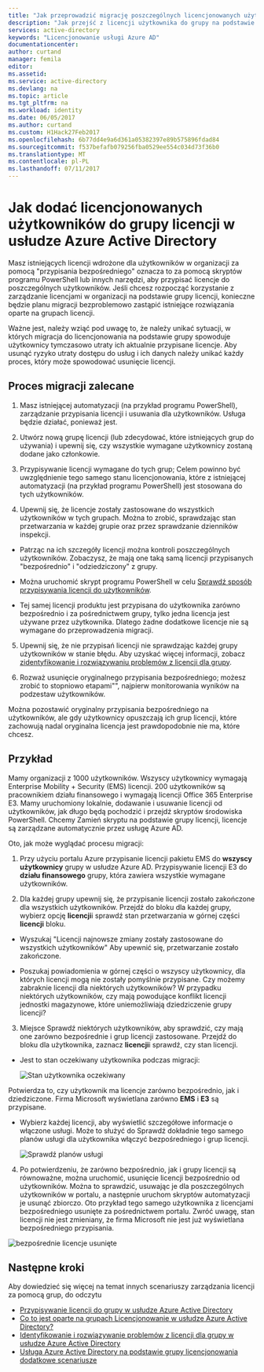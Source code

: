 ```yaml
---
title: "Jak przeprowadzić migrację poszczególnych licencjonowanych użytkowników do grupy w usłudze Azure Active Directory | Dokumentacja firmy Microsoft"
description: "Jak przejść z licencji użytkownika do grupy na podstawie licencji za pomocą usługi Azure Active Directory"
services: active-directory
keywords: "Licencjonowanie usługi Azure AD"
documentationcenter: 
author: curtand
manager: femila
editor: 
ms.assetid: 
ms.service: active-directory
ms.devlang: na
ms.topic: article
ms.tgt_pltfrm: na
ms.workload: identity
ms.date: 06/05/2017
ms.author: curtand
ms.custom: H1Hack27Feb2017
ms.openlocfilehash: 6b77dd4e9a6d361a05382397e89b575896fdad84
ms.sourcegitcommit: f537befafb079256fba0529ee554c034d73f36b0
ms.translationtype: MT
ms.contentlocale: pl-PL
ms.lasthandoff: 07/11/2017
---
```

# <a name="how-to-add-licensed-users-to-a-group-for-licensing-in-azure-active-directory"></a>Jak dodać licencjonowanych użytkowników do grupy licencji w usłudze Azure Active Directory

Masz istniejących licencji wdrożone dla użytkowników w organizacji za pomocą "przypisania bezpośredniego" oznacza to za pomocą skryptów programu PowerShell lub innych narzędzi, aby przypisać licencje do poszczególnych użytkowników. Jeśli chcesz rozpocząć korzystanie z zarządzanie licencjami w organizacji na podstawie grupy licencji, konieczne będzie planu migracji bezproblemowo zastąpić istniejące rozwiązania oparte na grupach licencji.

Ważne jest, należy wziąć pod uwagę to, że należy unikać sytuacji, w których migracja do licencjonowania na podstawie grupy spowoduje użytkownicy tymczasowo utraty ich aktualnie przypisane licencje. Aby usunąć ryzyko utraty dostępu do usług i ich danych należy unikać każdy proces, który może spowodować usunięcie licencji.

## <a name="recommended-migration-process"></a>Proces migracji zalecane

1. Masz istniejącej automatyzacji (na przykład programu PowerShell), zarządzanie przypisania licencji i usuwania dla użytkowników. Usługa będzie działać, ponieważ jest.

2. Utwórz nową grupę licencji (lub zdecydować, które istniejących grup do używania) i upewnij się, czy wszystkie wymagane użytkownicy zostaną dodane jako członkowie.

3. Przypisywanie licencji wymagane do tych grup; Celem powinno być uwzględnienie tego samego stanu licencjonowania, które z istniejącej automatyzacji (na przykład programu PowerShell) jest stosowana do tych użytkowników.

4. Upewnij się, że licencje zostały zastosowane do wszystkich użytkowników w tych grupach. Można to zrobić, sprawdzając stan przetwarzania w każdej grupie oraz przez sprawdzanie dzienników inspekcji.

  - Patrząc na ich szczegóły licencji można kontroli poszczególnych użytkowników. Zobaczysz, że mają one taką samą licencji przypisanych "bezpośrednio" i "odziedziczony" z grupy.

  - Można uruchomić skrypt programu PowerShell w celu [Sprawdź sposób przypisywania licencji do użytkowników](active-directory-licensing-group-advanced.md#use-powershell-to-see-who-has-inherited-and-direct-licenses).

  - Tej samej licencji produktu jest przypisana do użytkownika zarówno bezpośrednio i za pośrednictwem grupy, tylko jedna licencja jest używane przez użytkownika. Dlatego żadne dodatkowe licencje nie są wymagane do przeprowadzenia migracji.

5. Upewnij się, że nie przypisań licencji nie sprawdzając każdej grupy użytkowników w stanie błędu. Aby uzyskać więcej informacji, zobacz [zidentyfikowanie i rozwiązywaniu problemów z licencji dla grupy](active-directory-licensing-group-problem-resolution-azure-portal.md).

6. Rozważ usunięcie oryginalnego przypisania bezpośredniego; możesz zrobić to stopniowo etapami"", najpierw monitorowania wyników na podzestaw użytkowników.

  Można pozostawić oryginalny przypisania bezpośredniego na użytkowników, ale gdy użytkownicy opuszczają ich grup licencji, które zachowują nadal oryginalna licencja jest prawdopodobnie nie ma, które chcesz.

## <a name="an-example"></a>Przykład

Mamy organizacji z 1000 użytkowników. Wszyscy użytkownicy wymagają Enterprise Mobility + Security (EMS) licencji. 200 użytkowników są pracownikiem działu finansowego i wymagają licencji Office 365 Enterprise E3. Mamy uruchomiony lokalnie, dodawanie i usuwanie licencji od użytkowników, jak długo będą pochodzić i przejdź skryptów środowiska PowerShell. Chcemy Zamień skryptu na podstawie grupy licencji, licencje są zarządzane automatycznie przez usługę Azure AD.

Oto, jak może wyglądać procesu migracji:

1. Przy użyciu portalu Azure przypisanie licencji pakietu EMS do **wszyscy użytkownicy** grupy w usłudze Azure AD. Przypisywanie licencji E3 do **działu finansowego** grupy, która zawiera wszystkie wymagane użytkowników.

2. Dla każdej grupy upewnij się, że przypisanie licencji zostało zakończone dla wszystkich użytkowników. Przejdź do bloku dla każdej grupy, wybierz opcję **licencji**i sprawdź stan przetwarzania w górnej części **licencji** bloku.

  - Wyszukaj "Licencji najnowsze zmiany zostały zastosowane do wszystkich użytkowników" Aby upewnić się, przetwarzanie zostało zakończone.

  - Poszukaj powiadomienia w górnej części o wszyscy użytkownicy, dla których licencji mogą nie zostały pomyślnie przypisane. Czy możemy zabraknie licencji dla niektórych użytkowników? W przypadku niektórych użytkowników, czy mają powodujące konflikt licencji jednostki magazynowe, które uniemożliwiają dziedziczenie grupy licencji?

3. Miejsce Sprawdź niektórych użytkowników, aby sprawdzić, czy mają one zarówno bezpośrednie i grup licencji zastosowane. Przejdź do bloku dla użytkownika, zaznacz **licencji**i sprawdź, czy stan licencji.

  - Jest to stan oczekiwany użytkownika podczas migracji:

      ![Stan użytkownika oczekiwany](media/active-directory-licensing-group-migration-azure-portal/expected-user-state.png)

  Potwierdza to, czy użytkownik ma licencje zarówno bezpośrednio, jak i dziedziczone. Firma Microsoft wyświetlana zarówno **EMS** i **E3** są przypisane.

  - Wybierz każdej licencji, aby wyświetlić szczegółowe informacje o włączone usługi. Może to służyć do Sprawdź dokładnie tego samego planów usługi dla użytkownika włączyć bezpośredniego i grup licencji.

      ![Sprawdź planów usługi](media/active-directory-licensing-group-migration-azure-portal/check-service-plans.png)

4. Po potwierdzeniu, że zarówno bezpośrednio, jak i grupy licencji są równoważne, można uruchomić, usunięcie licencji bezpośrednio od użytkowników. Można to sprawdzić, usuwając je dla poszczególnych użytkowników w portalu, a następnie uruchom skryptów automatyzacji je usunąć zbiorczo. Oto przykład tego samego użytkownika z licencjami bezpośredniego usunięte za pośrednictwem portalu. Zwróć uwagę, stan licencji nie jest zmieniany, że firma Microsoft nie jest już wyświetlana bezpośredniego przypisania.

  ![bezpośrednie licencje usunięte](media/active-directory-licensing-group-migration-azure-portal/direct-licenses-removed.png)


## <a name="next-steps"></a>Następne kroki

Aby dowiedzieć się więcej na temat innych scenariuszy zarządzania licencji za pomocą grup, do odczytu

* [Przypisywanie licencji do grupy w usłudze Azure Active Directory](active-directory-licensing-group-assignment-azure-portal.md)
* [Co to jest oparte na grupach Licencjonowanie w usłudze Azure Active Directory?](active-directory-licensing-whatis-azure-portal.md)
* [Identyfikowanie i rozwiązywanie problemów z licencji dla grupy w usłudze Azure Active Directory](active-directory-licensing-group-problem-resolution-azure-portal.md)
* [Usługa Azure Active Directory na podstawie grupy licencjonowania dodatkowe scenariusze](active-directory-licensing-group-advanced.md)
